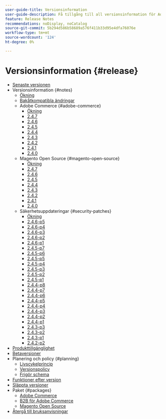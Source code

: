```yaml
---
user-guide-title: Versionsinformation
user-guide-description: Få tillgång till all versionsinformation för Adobe Commerce patchar och tjänster på ett och samma ställe.
feature: Release Notes
recommendations: noDisplay, noCatalog
source-git-commit: 5b294d586b58689a576f411b33d95e4dfa76076e
workflow-type: tm+mt
source-wordcount: '124'
ht-degree: 0%

---
```



# Versionsinformation {#release}

- [Senaste versionen](latest.md)
- Versionsinformation {#notes}
   - [Ökning](release-notes/overview.md)
   - [Bakåtkompatibla ändringar](backward-incompatible-changes.md)
   - Adobe Commerce {#adobe-commerce}
      - [Ökning](release-notes/commerce/overview.md)
      - [2.4.7](release-notes/commerce/2-4-7.md)
      - [2.4.6](release-notes/commerce/2-4-6.md)
      - [2.4.5](release-notes/commerce/2-4-5.md)
      - [2.4.4](release-notes/commerce/2-4-4.md)
      - [2.4.3](release-notes/commerce/2-4-3.md)
      - [2.4.2](release-notes/commerce/2-4-2.md)
      - [2.4.1](release-notes/commerce/2-4-1.md)
      - [2.4.0](release-notes/commerce/2-4-0.md)
   - Magento Open Source {#magento-open-source}
      - [Ökning](release-notes/open-source/overview.md)
      - [2.4.7](release-notes/open-source/2-4-7.md)
      - [2.4.6](release-notes/open-source/2-4-6.md)
      - [2.4.5](release-notes/open-source/2-4-5.md)
      - [2.4.4](release-notes/open-source/2-4-4.md)
      - [2.4.3](release-notes/open-source/2-4-3.md)
      - [2.4.2](release-notes/open-source/2-4-2.md)
      - [2.4.1](release-notes/open-source/2-4-1.md)
      - [2.4.0](release-notes/open-source/2-4-0.md)
   - Säkerhetsuppdateringar {#security-patches}
      - [Ökning](release-notes/security/overview.md)
      - [2.4.6-p5](release-notes/security/2-4-6-p5.md)
      - [2.4.6-p4](release-notes/security/2-4-6-p4.md)
      - [2.4.6-p3](release-notes/security/2-4-6-p3.md)
      - [2.4.6-p2](release-notes/security/2-4-6-p2.md)
      - [2.4.6-p1](release-notes/security/2-4-6-p1.md)
      - [2.4.5-p7](release-notes/security/2-4-5-p7.md)
      - [2.4.5-p6](release-notes/security/2-4-5-p6.md)
      - [2.4.5-p5](release-notes/security/2-4-5-p5.md)
      - [2.4.5-p4](release-notes/security/2-4-5-p4.md)
      - [2.4.5-p3](release-notes/security/2-4-5-p3.md)
      - [2.4.5-p2](release-notes/security/2-4-5-p2.md)
      - [2.4.5-p1](release-notes/security/2-4-5-p1.md)
      - [2.4.4-p8](release-notes/security/2-4-4-p8.md)
      - [2.4.4-p7](release-notes/security/2-4-4-p7.md)
      - [2.4.4-p6](release-notes/security/2-4-4-p6.md)
      - [2.4.4-p5](release-notes/security/2-4-4-p5.md)
      - [2.4.4-p4](release-notes/security/2-4-4-p4.md)
      - [2.4.4-p3](release-notes/security/2-4-4-p3.md)
      - [2.4.4-p2](release-notes/security/2-4-4-p2.md)
      - [2.4.4-p1](release-notes/security/2-4-4-p1.md)
      - [2.4.3-p3](release-notes/security/2-4-3-p3.md)
      - [2.4.3-p2](release-notes/security/2-4-3-p2.md)
      - [2.4.3-p1](release-notes/security/2-4-3-p1.md)
      - [2.4.2-p2](release-notes/security/2-4-2-p2.md)
- [Produkttillgänglighet](product-availability.md)
- [Betaversioner](beta.md)
- Planering och policy {#planning}
   - [Livscykelprincip](lifecycle-policy.md)
   - [Versionspolicy](versioning-policy.md)
   - [Frigör schema](schedule.md)
- [Funktioner efter version](features.md)
- [Släppta versioner](versions.md)
- Paket {#packages}
   - [Adobe Commerce](packages/adobe-commerce.md)
   - [B2B för Adobe Commerce](packages/adobe-commerce-b2b.md)
   - [Magento Open Source](packages/magento-open-source.md)
- [Återgå till bruksanvisningar](https://experienceleague.adobe.com/docs/commerce-operations/operational-guides/home.html)
